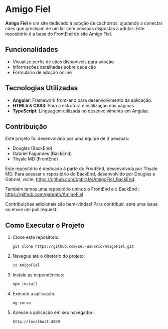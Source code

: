 # Amigo Fiel

**Amigo Fiel** é um site dedicado à adoção de cachorros, ajudando a conectar cães que precisam de um lar com pessoas dispostas a adotar. Este repositório é a base do FrontEnd do site Amigo Fiel.

## Funcionalidades
- Visualize perfis de cães disponíveis para adoção
- Informações detalhadas sobre cada cão
- Formulário de adoção online

## Tecnologias Utilizadas

- **Angular**: Framework front-end para desenvolvimento da aplicação.
- **HTML5 & CSS3**: Para a estrutura e estilização das páginas.
- **TypeScript**: Linguagem utilizada no desenvolvimento em Angular.
  
## Contribuição
Este projeto foi desenvolvido por uma equipe de 3 pessoas:
- Douglas (BackEnd)
- Gabriel Fagundes (BackEnd)
- Thyale MD (FrontEnd)

Este repositório é dedicado à parte do FrontEnd, desenvolvida por Thyale MD. Para acessar o repositório do BackEnd, desenvolvido por Douglas e Gabriel, visite: https://github.com/gabrafo/AmigoFiel_BackEnd.

Também temos uma repositório unindo o FrontEnd e o BackEnd : https://github.com/gabrafo/AmigoFiel

Contribuições adicionais são bem-vindas! Para contribuir, abra uma issue ou envie um pull request.

## Como Executar o Projeto

1. Clone este repositório:
    ```bash
    git clone https://github.com/seu-usuario/AmigoFiel.git
    ```
2. Navegue até o diretório do projeto:
    ```bash
    cd AmigoFiel
    ```
3. Instale as dependências:
    ```bash
    npm install
    ```
4. Execute a aplicação:
    ```bash
    ng serve
    ```
5. Acesse a aplicação em seu navegador:
    ```
    http://localhost:4200
    ```
